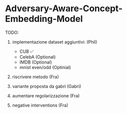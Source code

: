 # Adversary-Aware-Concept-Embedding-Model

TODO:

1. implementazione dataset aggiuntivi: (Phil)
   - CUB ✅
   - CelebA (Optional)
   - IMDB (Optional)
   - mnist even/odd (Optinial)

2. riscrivere metodo (Fra)

3. variante proposta da gabri (Gabri)

4. aumentare regolarizzazione (Fra)

5. negative interventions (Fra)
